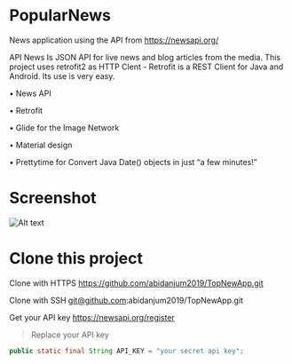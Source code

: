 # PopularNews
News application using the API from https://newsapi.org/

API News Is JSON API for live news and blog articles from the media.
This project uses retrofit2 as HTTP Clent - 
Retrofit is a REST Client for Java and Android. Its use is very easy.

• News API

• Retrofit

• Glide for the Image Network

• Material design

• Prettytime for Convert Java Date() objects in just “a few minutes!”

# Screenshot
![Alt text](https://github.com/abidanjum2019/TopNewsApp/master/Screenshot-NewsApp-Copy.png?raw=true "News API")

# Clone this project

Clone with HTTPS
https://github.com/abidanjum2019/TopNewApp.git

Clone with SSH
git@github.com:abidanjum2019/TopNewApp.git

Get your API key
https://newsapi.org/register

>Replace your API key
```java
public static final String API_KEY = "your secret api key";

```
